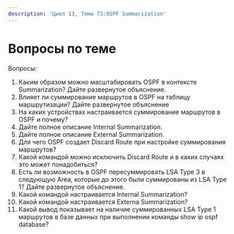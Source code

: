 ```yaml
---
description: 'Цикл 13, Тема 73:OSPF Summarization'
---
```


# Вопросы по теме

Вопросы:

1. Каким образом можно масштабировать OSPF в контексте Summarization? Дайте развернутое объяснение.
2. Влияет ли суммирование маршрутов в OSPF на таблицу маршрутизации? Дайте развернутое объяснение
3. На каких устройствах настраивается суммирование маршрутов в OSPF и почему?
4. Дайте полное описание Internal Summarization.
5. Дайте полное описание External Summarization.
6. Для чего OSPF создает Discard Route при настройке суммирования маршрутов?
7. Какой командой можно исключить Discard Route и в каких случаях это может понадобиться?
8. Есть ли возможность в OSPF пересуммировать LSA Type 3 в следующую Area, которые до этого были суммированы из LSA Type 1? Дайте развернутое объяснение.
9. Какой командой настраивается Internal Summarization?
10. Какой командой настраивается Externa Summarization?
11. Какой вывод показывает на наличие суммированных LSA Type 1 маршрутов в базе данных при выполнении команды show ip ospf database?

